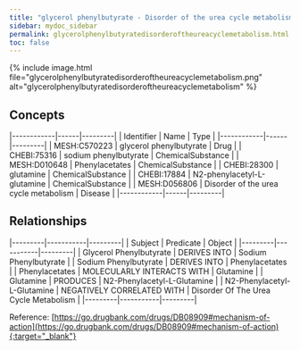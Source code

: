 ```yaml
---
title: "glycerol phenylbutyrate - Disorder of the urea cycle metabolism"
sidebar: mydoc_sidebar
permalink: glycerolphenylbutyratedisorderoftheureacyclemetabolism.html
toc: false 
---
```


{% include image.html file="glycerolphenylbutyratedisorderoftheureacyclemetabolism.png" alt="glycerolphenylbutyratedisorderoftheureacyclemetabolism" %}

## Concepts

|------------|------|---------|
| Identifier | Name | Type    |
|------------|------|---------|
| MESH:C570223 | glycerol phenylbutyrate | Drug |
| CHEBI:75316 | sodium phenylbutyrate | ChemicalSubstance |
| MESH:D010648 | Phenylacetates | ChemicalSubstance |
| CHEBI:28300 | glutamine | ChemicalSubstance |
| CHEBI:17884 | N2-phenylacetyl-L-glutamine | ChemicalSubstance |
| MESH:D056806 | Disorder of the urea cycle metabolism | Disease |
|------------|------|---------|

## Relationships

|---------|-----------|---------|
| Subject | Predicate | Object  |
|---------|-----------|---------|
| Glycerol Phenylbutyrate | DERIVES INTO | Sodium Phenylbutyrate |
| Sodium Phenylbutyrate | DERIVES INTO | Phenylacetates |
| Phenylacetates | MOLECULARLY INTERACTS WITH | Glutamine |
| Glutamine | PRODUCES | N2-Phenylacetyl-L-Glutamine |
| N2-Phenylacetyl-L-Glutamine | NEGATIVELY CORRELATED WITH | Disorder Of The Urea Cycle Metabolism |
|---------|-----------|---------|

Reference: [https://go.drugbank.com/drugs/DB08909#mechanism-of-action](https://go.drugbank.com/drugs/DB08909#mechanism-of-action){:target="_blank"}